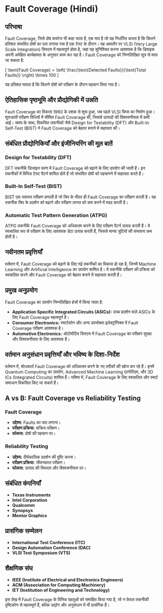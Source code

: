 # Fault Coverage (Hindi)

## परिभाषा

Fault Coverage, जिसे दोष कवरेज भी कहा जाता है, एक माप है जो यह निर्धारित करता है कि कितने प्रतिशत संभावित दोषों का पता लगाया गया है एक टेस्ट के दौरान। यह आमतौर पर VLSI (Very Large Scale Integration) सिस्टम में महत्वपूर्ण होता है, जहां यह सुनिश्चित करना आवश्यक है कि डिवाइस अपनी अपेक्षित कार्यक्षमता के अनुसार काम कर रहा है। Fault Coverage को निम्नलिखित सूत्र से मापा जा सकता है:

\[ \text{Fault Coverage} = \left( \frac{\text{Detected Faults}}{\text{Total Faults}} \right) \times 100 \]

यह प्रतिशत मापता है कि कितने दोषों को परीक्षण के दौरान पहचान लिया गया है।

## ऐतिहासिक पृष्ठभूमि और प्रौद्योगिकी में उन्नति

Fault Coverage का विकास 1960 के दशक से शुरू हुआ, जब पहले VLSI चिप्स का निर्माण हुआ। शुरुआती परीक्षण विधियों में सीमित Fault Coverage थी, जिससे उत्पादों की विश्वसनीयता में कमी आई। समय के साथ, विकसित तकनीकों जैसे Design for Testability (DFT) और Built-In Self-Test (BIST) ने Fault Coverage को बेहतर बनाने में सहायता की। 

## संबंधित प्रौद्योगिकियाँ और इंजीनियरिंग की मूल बातें

### Design for Testability (DFT)

DFT तकनीकें डिजाइन चरण में Fault Coverage को बढ़ाने के लिए उपयोग की जाती हैं। इन तकनीकों में विभिन्न टेस्ट पैटर्न शामिल होते हैं जो संभावित दोषों को पहचानने में सहायता करते हैं। 

### Built-In Self-Test (BIST)

BIST एक स्वायत्त परीक्षण प्रणाली है जो चिप के भीतर ही Fault Coverage का परीक्षण करती है। यह तकनीक चिप के प्रदर्शन को बढ़ाने और परीक्षण लागत को कम करने में मदद करती है।

### Automatic Test Pattern Generation (ATPG)

ATPG तकनीकें Fault Coverage को अधिकतम करने के लिए परीक्षण पैटर्न उत्पन्न करती हैं। ये स्वचालित रूप से परीक्षण के लिए आवश्यक डेटा उत्पन्न करती हैं, जिससे मानव त्रुटियों की संभावना कम होती है।

## नवीनतम प्रवृत्तियाँ

वर्तमान में, Fault Coverage को बढ़ाने के लिए नई तकनीकों का विकास हो रहा है, जिनमें Machine Learning और Artificial Intelligence का उपयोग शामिल है। ये तकनीकें परीक्षण की प्रक्रिया को स्वचालित करने और Fault Coverage को बेहतर बनाने में सहायता करती हैं।

## प्रमुख अनुप्रयोग

Fault Coverage का उपयोग निम्नलिखित क्षेत्रों में किया जाता है:

- **Application Specific Integrated Circuits (ASICs):** उच्च प्रदर्शन वाले ASICs के लिए Fault Coverage महत्वपूर्ण है।
- **Consumer Electronics:** स्मार्टफोन और अन्य उपभोक्ता इलेक्ट्रॉनिक्स में Fault Coverage परीक्षण आवश्यक है।
- **Automotive Electronics:** ऑटोमोटिव सिस्टम में Fault Coverage का परीक्षण सुरक्षा और विश्वसनीयता के लिए आवश्यक है।

## वर्तमान अनुसंधान प्रवृत्तियाँ और भविष्य के दिशा-निर्देश

वर्तमान में, शोधकर्ता Fault Coverage को अधिकतम करने के नए तरीकों की खोज कर रहे हैं। इनमें Quantum Computing का उपयोग, Advanced Machine Learning एल्गोरिदम, और 3D ICs (Integrated Circuits) शामिल हैं। भविष्य में, Fault Coverage के लिए स्वचालित और स्मार्ट समाधान विकसित किए जा सकते हैं।

## A vs B: Fault Coverage vs Reliability Testing

### Fault Coverage

- **उद्देश्य:** Faults का पता लगाना।
- **परीक्षण प्रक्रिया:** सक्रिय परीक्षण।
- **फोकस:** दोषों की पहचान पर।

### Reliability Testing

- **उद्देश्य:** दीर्घकालिक प्रदर्शन की पुष्टि करना।
- **परीक्षण प्रक्रिया:** जीवनकाल परीक्षण।
- **फोकस:** उत्पाद की स्थिरता और विश्वसनीयता पर।

## संबंधित कंपनियाँ

- **Texas Instruments**
- **Intel Corporation**
- **Qualcomm**
- **Synopsys**
- **Mentor Graphics**

## प्रासंगिक सम्मेलन

- **International Test Conference (ITC)**
- **Design Automation Conference (DAC)**
- **VLSI Test Symposium (VTS)**

## शैक्षणिक संघ

- **IEEE (Institute of Electrical and Electronics Engineers)**
- **ACM (Association for Computing Machinery)**
- **IET (Institution of Engineering and Technology)**

इस लेख में Fault Coverage के विभिन्न पहलुओं को समाहित किया गया है, जो न केवल तकनीकी दृष्टिकोण से महत्वपूर्ण हैं, बल्कि उद्योग और अनुसंधान में भी प्रासंगिक हैं।